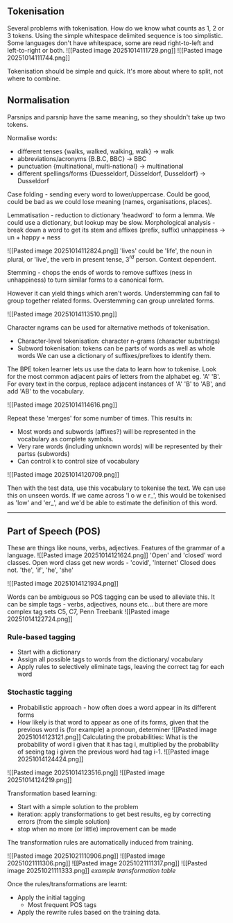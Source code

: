 ## Tokenisation

Several problems with tokenisation. How do we know what counts as 1, 2 or 3 tokens. Using the simple whitespace delimited sequence is too simplistic.
Some languages don't have whitespace, some are read right-to-left and left-to-right or both.
![[Pasted image 20251014111729.png]]
![[Pasted image 20251014111744.png]]

Tokenisation should be simple and quick. It's more about where to split, not where to combine.

## Normalisation
Parsnips and parsnip have the same meaning, so they shouldn't take up two tokens.

Normalise words:
- different tenses {walks, walked, walking, walk} -> walk
- abbreviations/acronyms {B.B.C, BBC} -> BBC
- punctuation {multinational, multi-national} -> multinational
- different spellings/forms {Duesseldorf, Düsseldorf, Dusseldorf} -> Dusseldorf

Case folding - sending every word to lower/uppercase. Could be good, could be bad as we could lose meaning (names, organisations, places).

Lemmatisation - reduction to dictionary 'headword' to form a lemma. 
We could use a dictionary, but lookup may be slow. 
Morphological analysis - break down a word to get its stem and affixes (prefix, suffix) 
unhappiness -> un + happy + ness

![[Pasted image 20251014112824.png]]
'lives' could be 'life', the noun in plural, or 'live', the verb in present tense, 3$^{rd}$ person. Context dependent.

Stemming - chops the ends of words to remove suffixes (ness in unhappiness) to turn similar forms to a canonical form. 

However it can yield things which aren't words. Understemming can fail to group together related forms. Overstemming can group unrelated forms.

![[Pasted image 20251014113510.png]]

Character ngrams can be used for alternative methods of tokenisation.
- Character-level tokenisation: character n-grams (character substrings)
- Subword tokenisation: tokens can be parts of words as well as whole words
We can use a dictionary of suffixes/prefixes to identify them.

The BPE token learner lets us use the data to learn how to tokenise. Look for the most common adjacent pairs of letters from the alphabet eg. 'A' 'B'.
For every text in the corpus, replace adjacent instances of 'A' 'B' to 'AB', and add 'AB' to the vocabulary.

![[Pasted image 20251014114616.png]]

Repeat these 'merges' for some number of times.
This results in:
- Most words and subwords (affixes?) will be represented in the vocabulary as complete symbols.
- Very rare words (including unknown words) will be represented by their partss (subwords)
- Can control k to control size of vocabulary

![[Pasted image 20251014120709.png]]

Then with the test data, use this vocabulary to tokenise the text. We can use this on unseen words. If we came across 'l o w e r_', this would be tokenised as 'low' and 'er_', and we'd be able to estimate the definition of this word.

---

## Part of Speech (POS)
These are things like nouns, verbs, adjectives. Features of the grammar of a language.
![[Pasted image 20251014121624.png]]
'Open' and 'closed' word classes. Open word class get new words - 'covid', 'Internet'
Closed does not. 'the', 'if', 'he', 'she'

![[Pasted image 20251014121934.png]]

Words can be ambiguous so POS tagging can be used to alleviate this. It can be simple tags - verbs, adjectives, nouns etc... but there are more complex tag sets C5, C7, Penn Treebank
![[Pasted image 20251014122724.png]]

### Rule-based tagging
- Start with a dictionary
- Assign all possible tags to words from the dictionary/ vocabulary
- Apply rules to selectively eliminate tags, leaving the correct tag for each word
### Stochastic tagging
- Probabilistic approach - how often does a word appear in its different forms
- How likely is that word to appear as one of its forms, given that the previous word is (for example) a pronoun, determiner
![[Pasted image 20251014123121.png]]
Calculating the probabilities:
	What is the probability of word i given that it has tag i, multiplied by the probability of seeing tag i given the previous word had tag i-1.
![[Pasted image 20251014124424.png]]

![[Pasted image 20251014123516.png]]
![[Pasted image 20251014124219.png]]

Transformation based learning:
- Start with a simple solution to the problem
- iteration: apply transformations to get best results, eg by correcting errors (from the simple solution)
- stop when no more (or little) improvement can be made

The transformation rules are automatically induced from training.

![[Pasted image 20251021110906.png]]
![[Pasted image 20251021111306.png]]
![[Pasted image 20251021111317.png]]
![[Pasted image 20251021111333.png]]
*example transformation table*

Once the rules/transformations are learnt:
- Apply the initial tagging
	- Most frequent POS tags
- Apply the rewrite rules based on the training data.
